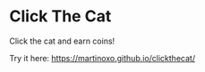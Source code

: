 # Click The Cat
Click the cat and earn coins!

Try it here: https://martinoxo.github.io/clickthecat/
